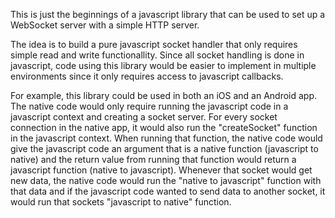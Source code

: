 This is just the beginnings of a javascript library that can be used to set up a WebSocket server with a simple HTTP server.

The idea is to build a pure javascript socket handler that only requires simple read and write functionallity.
Since all socket handling is done in javascript, code using this library would be easier to implement in multiple environments since it only requires access to javascript callbacks.

For example, this library could be used in both an iOS and an Android app. The native code would only require running the javascript code in a javascript context and creating a socket server. For every socket connection in the native app, it would also run the "createSocket" function in the javascript context. When running that function, the native code would give the javascript code an argument that is a native function (javascript to native) and the return value from running that function would return a javascript function (native to javascript). Whenever that socket would get new data, the native code would run the "native to javascript" function with that data and if the javascript code wanted to send data to another socket, it would run that sockets "javascript to native" function.
